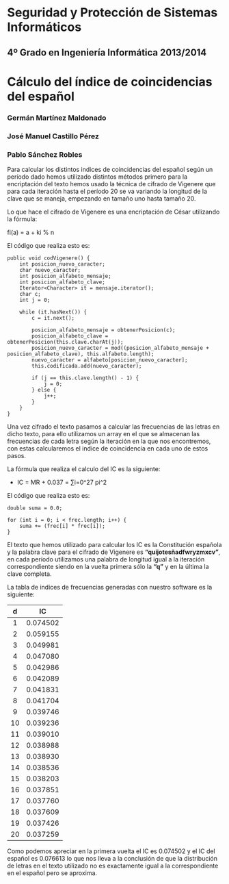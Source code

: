 Seguridad y Protección de Sistemas Informáticos
===============================================
4º Grado en Ingeniería Informática 2013/2014
--------------------------------------------


# Cálculo del índice de coincidencias del español
### Germán Martínez Maldonado
### José Manuel Castillo Pérez
### Pablo Sánchez Robles

Para calcular los distintos indices de coincidencias del español según un período dado hemos utilizado distintos métodos primero para la encriptación del texto hemos usado la técnica de cifrado de Vigenere que para cada iteración hasta el período 20 se va variando la longitud de la clave que se maneja, empezando en tamaño uno hasta tamaño 20.


Lo que hace el cifrado de Vigenere es una encriptación de César utilizando la fórmula:

fi(a) = a + ki % n

El código que realiza esto es:

```
public void codVigenere() {
    int posicion_nuevo_caracter;
    char nuevo_caracter;
    int posicion_alfabeto_mensaje;
    int posicion_alfabeto_clave;
    Iterator<Character> it = mensaje.iterator();
    char c;
    int j = 0;

    while (it.hasNext()) {
        c = it.next();

        posicion_alfabeto_mensaje = obtenerPosicion(c);
        posicion_alfabeto_clave = obtenerPosicion(this.clave.charAt(j));
        posicion_nuevo_caracter = mod((posicion_alfabeto_mensaje + posicion_alfabeto_clave), this.alfabeto.length);
        nuevo_caracter = alfabeto[posicion_nuevo_caracter];
        this.codificada.add(nuevo_caracter);

        if (j == this.clave.length() - 1) {
            j = 0;
        } else {
            j++;
        }
    }
}
```

Una vez cifrado el texto pasamos a calcular las frecuencias de las letras en dicho texto, para ello utilizamos un array en el que se almacenan las frecuencias de cada letra según la iteración en la que nos encontremos, con estas calcularemos el indice de coincidencia en cada uno de estos pasos.

La fórmula que realiza el calculo del IC es la siguiente:

* IC = MR + 0.037 = ∑i=0^27 pi^2

El código que realiza esto es:

```
double suma = 0.0;

for (int i = 0; i < frec.length; i++) {
    suma += (frec[i] * frec[i]);
}
```

El texto que hemos utilizado para calcular los IC es la Constitución española y la palabra clave para el cifrado de Vigenere es **“quijotesñadfwryzmxcv”**, en cada período utilizamos una palabra de longitud igual a la iteración correspondiente siendo en la vuelta primera sólo la **“q”** y en la última la clave completa.

La tabla de indices de frecuencias generadas con nuestro software es la siguiente:

|  d |    IC    |
|:--:|:--------:|
|  1 | 0.074502 |
|  2 | 0.059155 |
|  3 | 0.049981 |
|  4 | 0.047080 |
|  5 | 0.042986 |
|  6 | 0.042089 |
|  7 | 0.041831 |
|  8 | 0.041704 |
|  9 | 0.039746 |
| 10 | 0.039236 |
| 11 | 0.039010 |
| 12 | 0.038988 |
| 13 | 0.038930 |
| 14 | 0.038536 |
| 15 | 0.038203 |
| 16 | 0.037851 |
| 17 | 0.037760 |
| 18 | 0.037609 |
| 19 | 0.037426 |
| 20 | 0.037259 |

Como podemos apreciar en la primera vuelta el IC es 0.074502 y el IC del español es 0.076613 lo que nos lleva a la conclusión de que la distribución de letras en el texto utilizado no es exactamente igual a la correspondiente en el español pero se aproxima.
